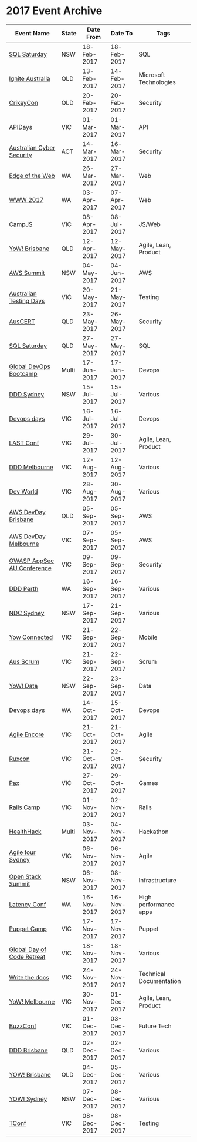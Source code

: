 # 2017 Event Archive

| Event Name | State | Date From | Date To | Tags |
| ---------- | ----- | --------- | ------- | ---- |
| [SQL Saturday](http://sqlsaturday.com/) | NSW | 18-Feb-2017 | 18-Feb-2017 | SQL |
| [Ignite Australia](https://msftignite.com.au/) | QLD | 13-Feb-2017 | 14-Feb-2017 | Microsoft Technologies |
| [CrikeyCon](https://www.crikeycon.com/) | QLD | 20-Feb-2017 | 20-Feb-2017 | Security |
| [APIDays](http://au.apidays.io/) | VIC | 01-Mar-2017 | 01-Mar-2017 | API |
| [Australian Cyber Security](https://acsc2017.com.au/) | ACT | 14-Mar-2017 | 16-Mar-2017 | Security |
| [Edge of the Web](http://www.eotw.com.au/) | WA | 26-Mar-2017 | 27-Mar-2017 | Web |
| [WWW 2017](http://www2017.com.au/) | WA | 03-Apr-2017 | 07-Apr-2017 | Web |
| [CampJS](http://viii.campjs.com/) | VIC | 08-Apr-2017 | 08-Jul-2017 | JS/Web |
| [YoW! Brisbane](http://brisbane.yowconference.com.au/) | QLD | 12-Apr-2017 | 12-May-2017 | Agile, Lean, Product |
| [AWS Summit](https://aws.amazon.com/summits/) | NSW | 04-May-2017 | 04-Jun-2017 | AWS |
| [Australian Testing Days](https://www.australiantestingdays.com/) | VIC | 20-May-2017 | 21-May-2017 | Testing |
| [AusCERT](https://www.auscert.org.au/events/2017-May-23-16th-annual-auscert-cyber-security-conf) | QLD | 23-May-2017 | 26-May-2017 | Security |
| [SQL Saturday](http://sqlsaturday.com/) | QLD | 27-May-2017 | 27-May-2017 | SQL |
| [Global DevOps Bootcamp](http://globaldevopsbootcamp.com/) | Multi | 17-Jun-2017 | 17-Jun-2017 | Devops |
| [DDD Sydney]( http://2017.dddsydney.com.au/) | NSW | 15-Jul-2017 | 15-Jul-2017 | Various |
| [Devops days](https://www.devopsdays.org/) | VIC | 16-Jul-2017 | 16-Jul-2017 | Devops |
| [LAST Conf](https://www.lastconference.com/) | VIC | 29-Jul-2017 | 30-Jul-2017 | Agile, Lean, Product |
| [DDD Melbourne](https://www.dddmelbourne.com/) | VIC | 12-Aug-2017 | 12-Aug-2017 | Various |
| [Dev World](http://www.devworld.com.au/) | VIC | 28-Aug-2017 | 30-Aug-2017 | Various |
| [AWS DevDay Brisbane](https://aws.amazon.com/devday/australia/) | QLD | 05-Sep-2017 | 05-Sep-2017 | AWS |
| [AWS DevDay Melbourne](https://aws.amazon.com/devday/australia/) | VIC | 07-Sep-2017 | 05-Sep-2017 | AWS |
| [OWASP AppSec AU Conference](https://www.meetup.com/en-AU/Application-Security-OWASP-Melbourne/events/241082215/) | VIC | 09-Sep-2017 | 09-Sep-2017 | Security |
| [DDD Perth](https://dddperth.com/) | WA | 16-Sep-2017 | 16-Sep-2017 | Various |
| [NDC Sydney](https://ndcsydney.com/) | NSW | 17-Sep-2017 | 21-Sep-2017 | Various |
| [Yow Connected](http://connected.yowconference.com.au/) | VIC | 21-Sep-2017 | 22-Sep-2017 | Mobile |
| [Aus Scrum](http://scrum.com.au/2017/) | VIC | 21-Sep-2017 | 22-Sep-2017 | Scrum |
| [YoW! Data](http://data.yowconference.com.au/) | NSW | 22-Sep-2017 | 23-Sep-2017 | Data |
| [Devops days](https://www.devopsdays.org/) | WA | 14-Oct-2017 | 15-Oct-2017 | Devops |
| [Agile Encore](http://www.agileencore.com/) | VIC | 21-Oct-2017 | 21-Oct-2017 | Agile |
| [Ruxcon](https://ruxcon.org.au) | VIC | 21-Oct-2017 | 22-Oct-2017 | Security |
| [Pax](http://aus.paxsite.com/) | VIC | 27-Oct-2017 | 29-Oct-2017 | Games |
| [Rails Camp](https://rails.camp/#au_nov_2017) | VIC | 01-Nov-2017 | 02-Nov-2017 | Rails |
| [HealthHack](https://www.healthhack.com.au/) | Multi | 03-Nov-2017 | 04-Nov-2017 | Hackathon |
| [Agile tour Sydney](https://www.eventbrite.com.au/e/agile-tour-sydney-2017-tickets-29363059702) | VIC | 06-Nov-2017 | 06-Nov-2017 | Agile |
| [Open Stack Summit](https://www.openstack.org/summit/) | NSW | 06-Nov-2017 | 08-Nov-2017 | Infrastructure |
| [Latency Conf](https://www.latencyconf.io/) | WA | 16-Nov-2017 | 16-Nov-2017 | High performance apps |
| [Puppet Camp](https://puppet.com/community/events/camp/puppet-camp-melbourne-2017) | VIC | 17-Nov-2017 | 17-Nov-2017 | Puppet |
| [Global Day of Code Retreat](http://coderetreat.org/) | VIC | 18-Nov-2017 | 18-Nov-2017 | Various|
| [Write the docs](http://www.writethedocs.org/) | VIC | 24-Nov-2017 | 24-Nov-2017 | Technical Documentation |
| [YoW! Melbourne](http://melbourne.yowconference.com.au/) | VIC | 30-Nov-2017 | 01-Dec-2017 | Agile, Lean, Product |
| [BuzzConf](https://buzzconf.io/) | VIC | 01-Dec-2017 | 03-Dec-2017 | Future Tech |
| [DDD Brisbane](http://www.dddbrisbane.com/) | QLD | 02-Dec-2017 | 02-Dec-2017| Various |
| [YOW! Brisbane](http://brisbane.yowconference.com.au/) | QLD | 04-Dec-2017 | 05-Dec-2017 | Various |
| [YOW! Sydney](http://sydney.yowconference.com.au/) | NSW | 07-Dec-2017 | 08-Dec-2017 | Various |
| [TConf](https://tconf.io/) | VIC | 08-Dec-2017 | 08-Dec-2017 | Testing |
